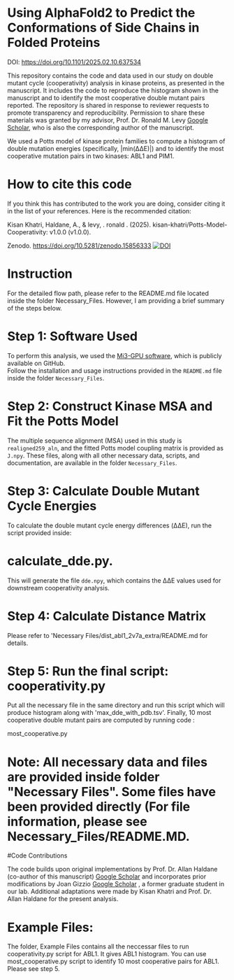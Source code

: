 # Using AlphaFold2 to Predict the Conformations of Side Chains in Folded Proteins
DOI: https://doi.org/10.1101/2025.02.10.637534

This repository contains the code and data used in our study on double mutant cycle (cooperativity) analysis in kinase proteins, as presented in the manuscript. It includes the code to reproduce the histogram shown in the manuscript and to identify the most cooperative double mutant pairs reported. The repository is shared in response to reviewer requests to promote transparency and reproducibility. Permission to share these materials was granted by my advisor, Prof. Dr. Ronald M. Levy [Google Scholar](https://scholar.google.com/citations?user=6CQ_uloAAAAJ&hl=en), who is also the corresponding author of the manuscript.

We used a Potts model of kinase protein families to compute a histogram of double mutation energies (specifically, |min(ΔΔE)|) and to identify the most cooperative mutation pairs in two kinases: ABL1 and PIM1.

# How to cite this code
If you think this has contributed to the work you are doing, consider citing it in the list of your references. Here is the recommended citation:

Kisan Khatri, Haldane, A., & levy, . ronald . (2025). kisan-khatri/Potts-Model-Cooperativity: v1.0.0 (v1.0.0). 

Zenodo. https://doi.org/10.5281/zenodo.15856333
[![DOI](https://zenodo.org/badge/DOI/10.5281/zenodo.15856333.svg)](https://doi.org/10.5281/zenodo.15856333)
# Instruction

For the detailed flow path, please refer to the README.md file located inside the folder Necessary_Files. However, I am providing a brief summary of the steps below.
# Step 1: Software Used
To perform this analysis, we used the [Mi3-GPU software](https://github.com/ahaldane/Mi3-GPU), which is publicly available on GitHub.  
Follow the installation and usage instructions provided in the `README.md` file inside the folder `Necessary_Files`.
# Step 2: Construct Kinase MSA and Fit the Potts Model
The multiple sequence alignment (MSA) used in this study is `realigned259_aln`, and the fitted Potts model coupling matrix is provided as `J.npy`. These files, along with all other necessary data, scripts, and documentation, are available in the folder `Necessary_Files`.  
# Step 3: Calculate Double Mutant Cycle Energies
To calculate the double mutant cycle energy differences (ΔΔE), run the script provided inside:
# calculate_dde.py. 
This will generate the file `dde.npy`, which contains the ΔΔE values used for downstream cooperativity analysis.
# Step 4: Calculate Distance Matrix
Please refer to 'Necessary Files/dist_abl1_2v7a_extra/README.md  for details.
# Step 5: Run the final script: cooperativity.py
Put all the necessary file in the same directory and run this script which will produce histogram along with 'max_dde_with_pdb.tsv'. Finally, 10 most cooperative double mutant pairs are computed by running code :

most_cooperative.py
# Note: All necessary data and files are provided inside folder "Necessary Files". Some files have been provided directly (For file information, please see Necessary_Files/README.MD.


#Code Contributions

The code builds upon original implementations by Prof. Dr. Allan Haldane (co-author of this manuscript) [Google Scholar](https://scholar.google.com/citations?user=2MBqxWYAAAAJ&hl=en) and incorporates prior modifications by Joan Gizzio [Google Scholar](https://scholar.google.com/citations?user=D5H_bWEAAAAJ&hl=en) , a former graduate student in our lab. Additional adaptations were made by Kisan Khatri and Prof. Dr. Allan Haldane for the present analysis.

# Example Files:
The folder, Example Files contains all the neccessar files to run cooperativity.py script for ABL1. It gives ABL1 histogram. You can use most_cooperative.py script to identify 10 most cooperative pairs for ABL1. Please see step 5.
